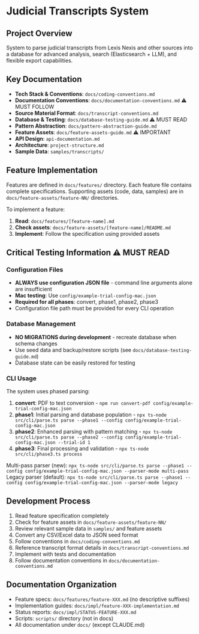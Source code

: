 # Judicial Transcripts System

## Project Overview
System to parse judicial transcripts from Lexis Nexis and other sources into a database for advanced analysis, search (Elasticsearch + LLM), and flexible export capabilities.

## Key Documentation
- **Tech Stack & Conventions**: `docs/coding-conventions.md`
- **Documentation Conventions**: `docs/documentation-conventions.md` ⚠️ MUST FOLLOW
- **Source Material Format**: `docs/transcript-conventions.md`
- **Database & Testing**: `docs/database-testing-guide.md` ⚠️ MUST READ
- **Pattern Abstraction**: `docs/pattern-abstraction-guide.md`
- **Feature Assets**: `docs/feature-assets-guide.md` ⚠️ IMPORTANT
- **API Design**: `api-documentation.md`
- **Architecture**: `project-structure.md`
- **Sample Data**: `samples/transcripts/`

## Feature Implementation
Features are defined in `docs/features/` directory. Each feature file contains complete specifications.
Supporting assets (code, data, samples) are in `docs/feature-assets/feature-NN/` directories.

To implement a feature:
1. **Read**: `docs/features/[feature-name].md`
2. **Check assets**: `docs/feature-assets/[feature-name]/README.md`
3. **Implement**: Follow the specification using provided assets

## Critical Testing Information ⚠️ MUST READ

### Configuration Files
- **ALWAYS use configuration JSON file** - command line arguments alone are insufficient
- **Mac testing**: Use `config/example-trial-config-mac.json`
- **Required for all phases**: convert, phase1, phase2, phase3
- Configuration file path must be provided for every CLI operation

### Database Management
- **NO MIGRATIONS during development** - recreate database when schema changes
- Use seed data and backup/restore scripts (see `docs/database-testing-guide.md`)
- Database state can be easily restored for testing

### CLI Usage
The system uses phased parsing:
1. **convert**: PDF to text conversion - `npm run convert-pdf config/example-trial-config-mac.json`
2. **phase1**: Initial parsing and database population - `npx ts-node src/cli/parse.ts parse --phase1 --config config/example-trial-config-mac.json`
3. **phase2**: Enhanced parsing with pattern matching - `npx ts-node src/cli/parse.ts parse --phase2 --config config/example-trial-config-mac.json --trial-id 1`
4. **phase3**: Final processing and validation - `npx ts-node src/cli/phase3.ts process`

Multi-pass parser (new): `npx ts-node src/cli/parse.ts parse --phase1 --config config/example-trial-config-mac.json --parser-mode multi-pass`
Legacy parser (default): `npx ts-node src/cli/parse.ts parse --phase1 --config config/example-trial-config-mac.json --parser-mode legacy`

## Development Process
1. Read feature specification completely
2. Check for feature assets in `docs/feature-assets/feature-NN/`
3. Review relevant sample data in `samples/` and feature assets
4. Convert any CSV/Excel data to JSON seed format
5. Follow conventions in `docs/coding-conventions.md`
6. Reference transcript format details in `docs/transcript-conventions.md`
7. Implement with tests and documentation
8. Follow documentation conventions in `docs/documentation-conventions.md`

## Documentation Organization
- Feature specs: `docs/features/feature-XXX.md` (no descriptive suffixes)
- Implementation guides: `docs/impl/feature-XXX-implementation.md`
- Status reports: `docs/impl/STATUS-FEATURE-XXX.md`
- Scripts: `scripts/` directory (not in docs)
- All documentation under `docs/` (except CLAUDE.md)